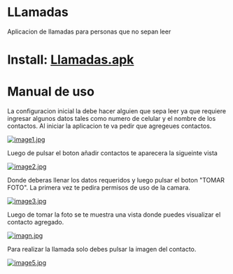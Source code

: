 # LLamadas
Aplicacion de llamadas para personas que no sepan leer

# Install: [Llamadas.apk](https://drive.google.com/file/d/19Ugy6Qa024dKZHWbx8Xjad_pu63mhvAI/view?usp=sharing)

# Manual de uso
La configuracion inicial la debe hacer alguien que sepa leer ya que requiere ingresar algunos datos tales como numero de celular y el nombre de los contactos.
Al iniciar la aplicacion te va pedir que  agregeues contactos.

[![image1.jpg](https://i.postimg.cc/nVDPdZhB/image1.jpg)](https://postimg.cc/4nXPdDtx)

Luego de pulsar el boton añadir contactos te aparecera la sigueinte vista

[![image2.jpg](https://i.postimg.cc/L6k0pTfs/image2.jpg)](https://postimg.cc/ykdTh0Lq)

Donde deberas llenar los datos requeridos y luego pulsar el boton "TOMAR FOTO". La primera vez te pedira permisos de uso de la camara.

[![image3.jpg](https://i.postimg.cc/NjpJyjdq/image3.jpg)](https://postimg.cc/K13rwxXJ)

Luego de tomar la foto se te muestra una vista donde puedes visualizar el contacto agregado.

[![imagn.jpg](https://i.postimg.cc/Xv050RMZ/imagn.jpg)](https://postimg.cc/rDQs1Ywc)

Para realizar la llamada solo debes pulsar la imagen del contacto.

[![image5.jpg](https://i.postimg.cc/d03WGcf7/image5.jpg)](https://postimg.cc/PLGzk9Th)


